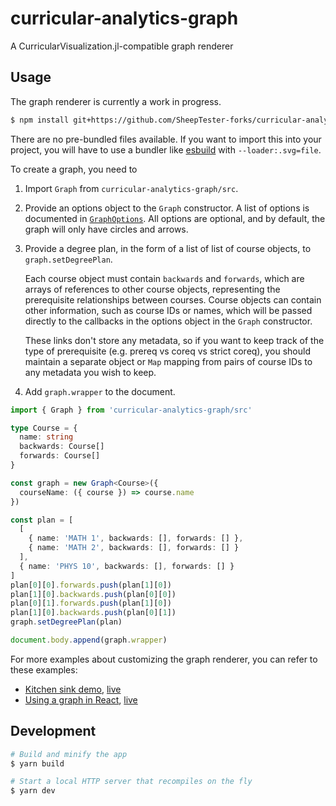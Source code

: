 # curricular-analytics-graph

A CurricularVisualization.jl-compatible graph renderer

## Usage

The graph renderer is currently a work in progress.

```sh
$ npm install git+https://github.com/SheepTester-forks/curricular-analytics-graph.git
```

There are no pre-bundled files available. If you want to import this into your project, you will have to use a bundler like [esbuild](https://esbuild.github.io/) with `--loader:.svg=file`.

To create a graph, you need to

1. Import `Graph` from `curricular-analytics-graph/src`.

1. Provide an options object to the `Graph` constructor. A list of options is documented in [`GraphOptions`](./src/components/Graph.ts#L16). All options are optional, and by default, the graph will only have circles and arrows.

1. Provide a degree plan, in the form of a list of list of course objects, to `graph.setDegreePlan`.

   Each course object must contain `backwards` and `forwards`, which are arrays of references to other course objects, representing the prerequisite relationships between courses. Course objects can contain other information, such as course IDs or names, which will be passed directly to the callbacks in the options object in the `Graph` constructor.

   These links don't store any metadata, so if you want to keep track of the type of prerequisite (e.g. prereq vs coreq vs strict coreq), you should maintain a separate object or `Map` mapping from pairs of course IDs to any metadata you wish to keep.

1. Add `graph.wrapper` to the document.

```ts
import { Graph } from 'curricular-analytics-graph/src'

type Course = {
  name: string
  backwards: Course[]
  forwards: Course[]
}

const graph = new Graph<Course>({
  courseName: ({ course }) => course.name
})

const plan = [
  [
    { name: 'MATH 1', backwards: [], forwards: [] },
    { name: 'MATH 2', backwards: [], forwards: [] }
  ],
  { name: 'PHYS 10', backwards: [], forwards: [] }
]
plan[0][0].forwards.push(plan[1][0])
plan[1][0].backwards.push(plan[0][0])
plan[0][1].forwards.push(plan[1][0])
plan[1][0].backwards.push(plan[0][1])
graph.setDegreePlan(plan)

document.body.append(graph.wrapper)
```

For more examples about customizing the graph renderer, you can refer to these examples:

- [Kitchen sink demo](https://github.com/SheepTester-forks/curricular-analytics-graph/blob/main/app/App.tsx), [live](https://educationalinnovation.ucsd.edu/_files/graph-demo.html)
- [Using a graph in React](https://github.com/SheepTester-forks/ucsd-plan-editor/blob/main/src/components/GraphView.tsx), [live](https://educationalinnovation.ucsd.edu/_files/plan-editor.html)

## Development

```sh
# Build and minify the app
$ yarn build

# Start a local HTTP server that recompiles on the fly
$ yarn dev
```
